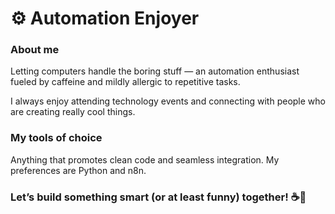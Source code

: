 # ⚙️ Automation Enjoyer  

### About me

  Letting computers handle the boring stuff — an automation enthusiast fueled by caffeine and mildly allergic to repetitive tasks.

  I always enjoy attending technology events and connecting with people who are creating really cool things.

### My tools of choice 

  Anything that promotes clean code and seamless integration. My preferences are Python and n8n.

### Let’s build something smart (or at least funny) together! ☕🤖
